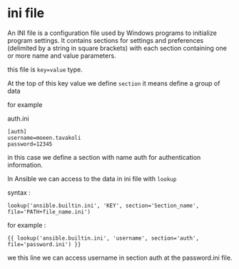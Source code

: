 # ini file 

An INI file is a configuration file used by Windows programs to initialize program settings. It contains sections for settings and preferences (delimited by a string in square brackets) with each section containing one or more name and value parameters.

this file is `key=value` type.

At the top of this key value  we define `section` it means define a group of data 

for example 

auth.ini

```
[auth]
username=moeen.tavakoli
password=12345
```

in this case we define a section with name auth for authentication information.

In Ansible we can access to the data in ini file with `lookup`

syntax :

`lookup('ansible.builtin.ini', 'KEY', section='Section_name', file='PATH+file_name.ini')`

for example : 


`{{ lookup('ansible.builtin.ini', 'username', section='auth', file='password.ini') }}`

we this line we can access username in section auth at the password.ini file.